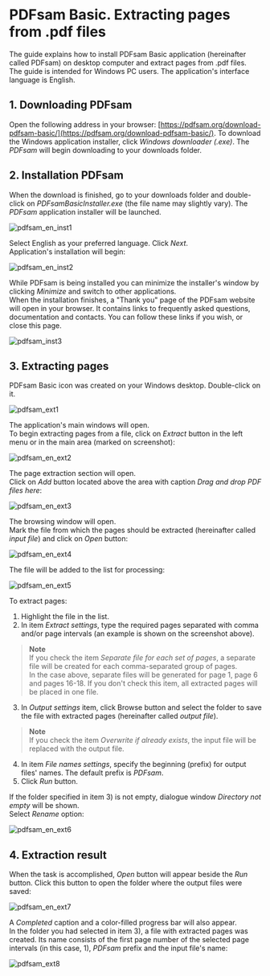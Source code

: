 # PDFsam Basic. Extracting pages from .pdf files

The guide explains how to install PDFsam Basic application (hereinafter called PDFsam) on desktop computer and extract pages from .pdf files.  
The guide is intended for Windows PC users. The application's interface language is English.


## 1. Downloading PDFsam
Open the following address in your browser: [https://pdfsam.org/download-pdfsam-basic/](https://pdfsam.org/download-pdfsam-basic/).
To download the Windows application installer, click _Windows downloader (.exe)_. The _PDFsam_ will begin downloading to your downloads folder. 

## 2. Installation PDFsam
When the download is finished, go to your downloads folder and double-click on _PDFsamBasicInstaller.exe_ (the file name may slightly vary).
The _PDFsam_ application installer will be launched.

![pdfsam_en_inst1](https://github.com/vrbtm/tech_writing/blob/b54df565432fb649449220e66c80151fdc663c34/img/pdfsam_en_inst1.png)

Select English as your preferred language. Click _Next_.  
Application's installation will begin:

![pdfsam_en_inst2](https://github.com/vrbtm/tech_writing/blob/b54df565432fb649449220e66c80151fdc663c34/img/pdfsam_en_inst2.png)

While PDFsam is being installed you can minimize the installer's window by clicking _Minimize_ and switch to other applications.  
When the installation finishes, a "Thank you" page of the PDFsam website will open in your browser. It contains links to frequently asked questions, documentation and contacts. You can follow these links if you wish, or close this page.

![pdfsam_inst3](https://github.com/vrbtm/tech_writing/blob/b54df565432fb649449220e66c80151fdc663c34/img/pdfsam_inst3.png) 

## 3. Extracting pages
PDFsam Basic icon was created on your Windows desktop. Double-click on it.

![pdfsam_ext1](pdfsam_ext1.png) 

The application's main windows will open.  
To begin extracting pages from a file, click on _Extract_ button in the left menu or in the main area (marked on screenshot):

![pdfsam_en_ext2](https://github.com/vrbtm/tech_writing/blob/b54df565432fb649449220e66c80151fdc663c34/img/pdfsam_en_ext2.png)

The page extraction section will open.  
Click on _Add_ button located above the area with caption _Drag and drop PDF files here_:

![pdfsam_en_ext3](https://github.com/vrbtm/tech_writing/blob/b54df565432fb649449220e66c80151fdc663c34/img/pdfsam_en_ext3.png)

The browsing window will open.  
Mark the file from which the pages should be extracted (hereinafter called *input file*) and click on _Open_ button:

![pdfsam_en_ext4](https://github.com/vrbtm/tech_writing/blob/b54df565432fb649449220e66c80151fdc663c34/img/pdfsam_en_ext4.png)

The file will be added to the list for processing:

![pdfsam_en_ext5](https://github.com/vrbtm/tech_writing/blob/b54df565432fb649449220e66c80151fdc663c34/img/pdfsam_en_ext5.png)

To extract pages:

  1) Highlight the file in the list.
  2) In item _Extract settings_, type the required pages separated with comma and/or page intervals (an example is shown on the screenshot above).  

> **Note**  
> If you check the item _Separate file for each set of pages_, a separate file will be created for each comma-separated group of pages.  
> In the case above, separate files will be generated for page 1, page 6 and pages 16-18. If you don't check this item, all extracted pages will be placed in one file.

  3) In _Output settings_ item, click Browse button and select the folder to save the file with extracted pages (hereinafter called *output file*).

> **Note**  
> If you check the item _Overwrite if already exists_, the input file will be replaced with the output file.

  4) In item _File names settings_, specify the beginning (prefix) for output files' names. The default prefix is _PDFsam_.
  5) Click _Run_ button.

If the folder specified in item 3) is not empty, dialogue window _Directory not empty_ will be shown.  
Select _Rename_ option:

![pdfsam_en_ext6](https://github.com/vrbtm/tech_writing/blob/b54df565432fb649449220e66c80151fdc663c34/img/pdfsam_en_ext6.png)

## 4. Extraction result
When the task is accomplished, _Open_ button will appear beside the _Run_ button. Click this button to open the folder where the output files were saved:

![pdfsam_en_ext7](https://github.com/vrbtm/tech_writing/blob/b54df565432fb649449220e66c80151fdc663c34/img/pdfsam_en_ext7.png)

A _Completed_ caption and a color-filled progress bar will also appear.  
In the folder you had selected in item 3), a file with extracted pages was created. Its name consists of the first page number of the selected page intervals (in this case, 1), _PDFsam_ prefix and the input file's name:

![pdfsam_ext8](https://github.com/vrbtm/tech_writing/blob/b54df565432fb649449220e66c80151fdc663c34/img/pdfsam_ext8.png)